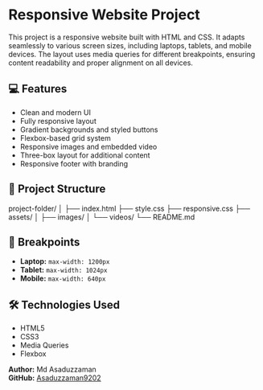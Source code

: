# Responsive Website Project

This project is a responsive website built with HTML and CSS. It adapts seamlessly to various screen sizes, including laptops, tablets, and mobile devices. The layout uses media queries for different breakpoints, ensuring content readability and proper alignment on all devices.

## 💻 Features

- Clean and modern UI
- Fully responsive layout
- Gradient backgrounds and styled buttons
- Flexbox-based grid system 
- Responsive images and embedded video
- Three-box layout for additional content
- Responsive footer with branding

## 📁 Project Structure

project-folder/
│
├── index.html
├── style.css
├── responsive.css
├── assets/
│ ├── images/
│ └── videos/
└── README.md


## 📱 Breakpoints

- **Laptop:** `max-width: 1200px`
- **Tablet:** `max-width: 1024px`
- **Mobile:** `max-width: 640px`

## 🛠 Technologies Used

- HTML5
- CSS3
- Media Queries
- Flexbox



**Author:** Md Asaduzzaman  
**GitHub:** [Asaduzzaman9202](https://github.com/asaduzzaman9202)

